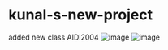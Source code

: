 # kunal-s-new-project
added new class AIDI2004
![image](https://github.com/kunalkrishan19/kunal-s-new-project/assets/145516112/f69b91f6-3154-47b0-baa0-cecb8df67e52)
![image](https://github.com/kunalkrishan19/kunal-s-new-project/assets/145516112/4da74dd6-5a50-4d39-9fca-ae2155a87e01)
